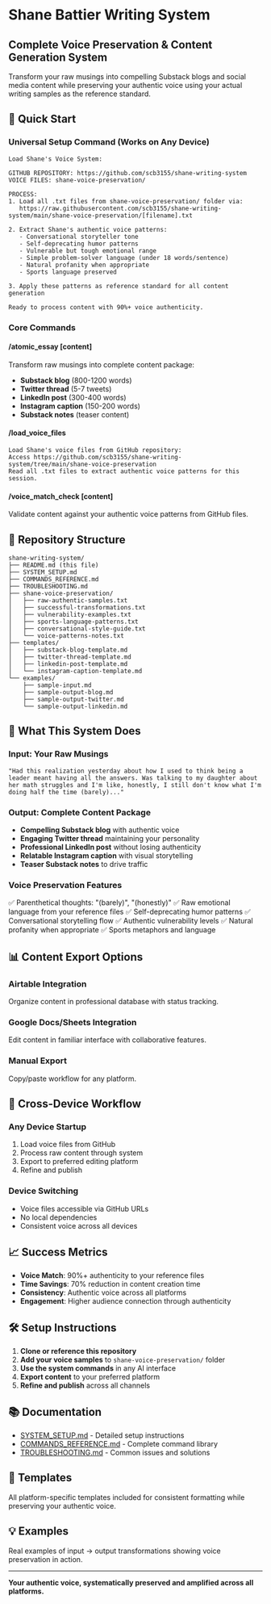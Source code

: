 # Shane Battier Writing System

## Complete Voice Preservation & Content Generation System

Transform your raw musings into compelling Substack blogs and social media content while preserving your authentic voice using your actual writing samples as the reference standard.

## 🚀 Quick Start

### Universal Setup Command (Works on Any Device)
```
Load Shane's Voice System:

GITHUB REPOSITORY: https://github.com/scb3155/shane-writing-system
VOICE FILES: shane-voice-preservation/

PROCESS:
1. Load all .txt files from shane-voice-preservation/ folder via:
   https://raw.githubusercontent.com/scb3155/shane-writing-system/main/shane-voice-preservation/[filename].txt

2. Extract Shane's authentic voice patterns:
   - Conversational storyteller tone
   - Self-deprecating humor patterns
   - Vulnerable but tough emotional range
   - Simple problem-solver language (under 18 words/sentence)
   - Natural profanity when appropriate
   - Sports language preserved

3. Apply these patterns as reference standard for all content generation

Ready to process content with 90%+ voice authenticity.
```

### Core Commands

#### /atomic_essay [content]
Transform raw musings into complete content package:
- **Substack blog** (800-1200 words)
- **Twitter thread** (5-7 tweets)
- **LinkedIn post** (300-400 words)
- **Instagram caption** (150-200 words)
- **Substack notes** (teaser content)

#### /load_voice_files
```
Load Shane's voice files from GitHub repository:
Access https://github.com/scb3155/shane-writing-system/tree/main/shane-voice-preservation
Read all .txt files to extract authentic voice patterns for this session.
```

#### /voice_match_check [content]
Validate content against your authentic voice patterns from GitHub files.

## 📁 Repository Structure

```
shane-writing-system/
├── README.md (this file)
├── SYSTEM_SETUP.md
├── COMMANDS_REFERENCE.md
├── TROUBLESHOOTING.md
├── shane-voice-preservation/
│   ├── raw-authentic-samples.txt
│   ├── successful-transformations.txt
│   ├── vulnerability-examples.txt
│   ├── sports-language-patterns.txt
│   ├── conversational-style-guide.txt
│   └── voice-patterns-notes.txt
├── templates/
│   ├── substack-blog-template.md
│   ├── twitter-thread-template.md
│   ├── linkedin-post-template.md
│   └── instagram-caption-template.md
└── examples/
    ├── sample-input.md
    ├── sample-output-blog.md
    ├── sample-output-twitter.md
    └── sample-output-linkedin.md
```

## 🎯 What This System Does

### Input: Your Raw Musings
```
"Had this realization yesterday about how I used to think being a leader meant having all the answers. Was talking to my daughter about her math struggles and I'm like, honestly, I still don't know what I'm doing half the time (barely)..."
```

### Output: Complete Content Package
- **Compelling Substack blog** with authentic voice
- **Engaging Twitter thread** maintaining your personality
- **Professional LinkedIn post** without losing authenticity
- **Relatable Instagram caption** with visual storytelling
- **Teaser Substack notes** to drive traffic

### Voice Preservation Features
✅ Parenthetical thoughts: "(barely)", "(honestly)"
✅ Raw emotional language from your reference files
✅ Self-deprecating humor patterns
✅ Conversational storytelling flow
✅ Authentic vulnerability levels
✅ Natural profanity when appropriate
✅ Sports metaphors and language

## 📊 Content Export Options

### Airtable Integration
Organize content in professional database with status tracking.

### Google Docs/Sheets Integration
Edit content in familiar interface with collaborative features.

### Manual Export
Copy/paste workflow for any platform.

## 🔄 Cross-Device Workflow

### Any Device Startup
1. Load voice files from GitHub
2. Process raw content through system
3. Export to preferred editing platform
4. Refine and publish

### Device Switching
- Voice files accessible via GitHub URLs
- No local dependencies
- Consistent voice across all devices

## 📈 Success Metrics

- **Voice Match**: 90%+ authenticity to your reference files
- **Time Savings**: 70% reduction in content creation time
- **Consistency**: Authentic voice across all platforms
- **Engagement**: Higher audience connection through authenticity

## 🛠 Setup Instructions

1. **Clone or reference this repository**
2. **Add your voice samples** to `shane-voice-preservation/` folder
3. **Use the system commands** in any AI interface
4. **Export content** to your preferred platform
5. **Refine and publish** across all channels

## 📚 Documentation

- [SYSTEM_SETUP.md](SYSTEM_SETUP.md) - Detailed setup instructions
- [COMMANDS_REFERENCE.md](COMMANDS_REFERENCE.md) - Complete command library
- [TROUBLESHOOTING.md](TROUBLESHOOTING.md) - Common issues and solutions

## 🎨 Templates

All platform-specific templates included for consistent formatting while preserving your authentic voice.

## 💡 Examples

Real examples of input → output transformations showing voice preservation in action.

---

**Your authentic voice, systematically preserved and amplified across all platforms.**